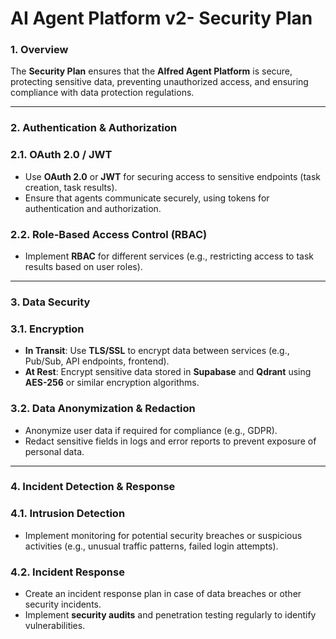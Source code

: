 # AI Agent Platform v2- Security Plan

### **1. Overview**

The **Security Plan** ensures that the **Alfred Agent Platform** is secure, protecting sensitive data, preventing unauthorized access, and ensuring compliance with data protection regulations.

---

### **2. Authentication & Authorization**

### **2.1. OAuth 2.0 / JWT**

- Use **OAuth 2.0** or **JWT** for securing access to sensitive endpoints (task creation, task results).
- Ensure that agents communicate securely, using tokens for authentication and authorization.

### **2.2. Role-Based Access Control (RBAC)**

- Implement **RBAC** for different services (e.g., restricting access to task results based on user roles).

---

### **3. Data Security**

### **3.1. Encryption**

- **In Transit**: Use **TLS/SSL** to encrypt data between services (e.g., Pub/Sub, API endpoints, frontend).
- **At Rest**: Encrypt sensitive data stored in **Supabase** and **Qdrant** using **AES-256** or similar encryption algorithms.

### **3.2. Data Anonymization & Redaction**

- Anonymize user data if required for compliance (e.g., GDPR).
- Redact sensitive fields in logs and error reports to prevent exposure of personal data.

---

### **4. Incident Detection & Response**

### **4.1. Intrusion Detection**

- Implement monitoring for potential security breaches or suspicious activities (e.g., unusual traffic patterns, failed login attempts).

### **4.2. Incident Response**

- Create an incident response plan in case of data breaches or other security incidents.
- Implement **security audits** and penetration testing regularly to identify vulnerabilities.